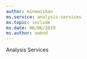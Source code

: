```yaml
---
author: minewiskan
ms.service: analysis-services  
ms.topic: include
ms.date: 06/06/2019
ms.author: owend
---
```


 Analysis Services 
